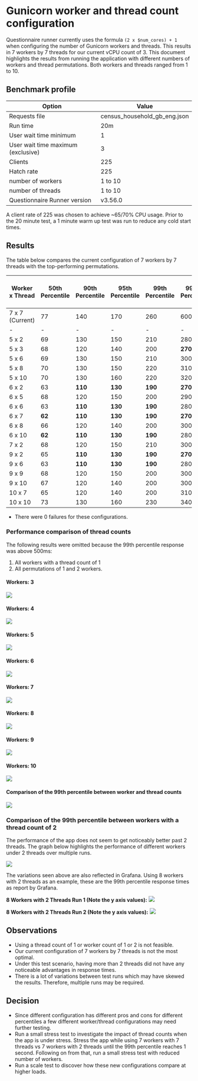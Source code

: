 # Gunicorn worker and thread count configuration

Questionnaire runner currently uses the formula `(2 x $num_cores) + 1` when configuring the number of Gunicorn workers and threads. This results in 7 workers by 7 threads for our current vCPU count of 3.
This document highlights the results from running the application with different numbers of workers and thread permutations. Both workers and threads ranged from 1 to 10. 

## Benchmark profile

| Option                             | Value                        |
|------------------------------------|------------------------------|
| Requests file                      | census_household_gb_eng.json |
| Run time                           | 20m                          |
| User wait time minimum             | 1                            |
| User wait time maximum (exclusive) | 3                            |
| Clients                            | 225                          |
| Hatch rate                         | 225                          |
| number of workers                  | 1 to 10                      |
| number of threads                  | 1 to 10                      |
| Questionnaire Runner version       | v3.56.0                      |

A client rate of 225 was chosen to achieve ~65/70% CPU usage. Prior to the 20 minute test, a 1 minute warm up test was run to reduce any cold start times.

## Results

The table below compares the current configuration of 7 workers by 7 threads with the top-performing permutations.

| Worker x Thread | 50th Percentile | 90th Percentile | 95th Percentile | 99th Percentile | 99.9th Percentile | 100th Percentile | GETs Average (weighted) | POSTs Average (weighted) | All requests Average (weighted) | Total Requests |
|-----------------|-----------------|-----------------|-----------------|-----------------|-------------------|------------------|-------------------------|--------------------------|---------------------------------|----------------|
| 7 x 7 (Current) | 77              | 140             | 170             | 260             | 600               | 1400             | 243                     | 298                      | 270                             | 320,773        |
| -               | -               | -               | -               | -               | -                 | -                | -                       | -                        | -                               | -              |
| 5 x 2           | 69              | 130             | 150             | 210             | 280               | **510**          | 189                     | 208                      | 198                             | 325,105        |
| 5 x 3           | 68              | 120             | 140             | 200             | **270**           | 650              | 174                     | 200                      | 187                             | 326,242        |
| 5 x 6           | 69              | 130             | 150             | 210             | 300               | 610              | 182                     | 220                      | 201                             | 324,880        |
| 5 x 8           | 70              | 130             | 150             | 220             | 310               | 550              | 181                     | 225                      | 203                             | 324,731        |
| 5 x 10          | 70              | 130             | 160             | 220             | 320               | 610              | 189                     | 234                      | 211                             | 324,585        |
| 6 x 2           | 63              | **110**         | **130**         | **190**         | **270**           | 770              | 168                     | 186                      | 177                             | 328,819        |
| 6 x 5           | 68              | 120             | 150             | 200             | 290               | 580              | 172                     | 212                      | 191                             | 326,306        |
| 6 x 6           | 63              | **110**         | **130**         | **190**         | 280               | **510**          | 159                     | 195                      | 177                             | 328,715        |
| 6 x 7           | **62**          | **110**         | **130**         | **190**         | **270**           | 1400             | **157**                 | 192                      | **174**                         | 328,855        |
| 6 x 8           | 66              | 120             | 140             | 200             | 300               | 570              | 169                     | 207                      | 188                             | 326,849        |
| 6 x 10          | **62**          | **110**         | **130**         | **190**         | 280               | 630              | 159                     | 195                      | 176                             | **329,017**    |
| 7 x 2           | 68              | 120             | 150             | 210             | 300               | 730              | 199                     | 214                      | 206                             | 325,552        |
| 9 x 2           | 65              | **110**         | **130**         | **190**         | **270**           | 700              | 168                     | **190**                  | 179                             | 328,011        |
| 9 x 6           | 63              | **110**         | **130**         | **190**         | 280               | 560              | 160                     | 196                      | 178                             | 328,588        |
| 9 x 9           | 68              | 120             | 150             | 200             | 300               | 740              | 172                     | 213                      | 192                             | 326,285        |
| 9 x 10          | 67              | 120             | 140             | 200             | 300               | 580              | 172                     | 214                      | 193                             | 326,015        |
| 10 x 7          | 65              | 120             | 140             | 200             | 310               | 660              | 172                     | 212                      | 192                             | 326,886        |
| 10 x 10         | 73              | 130             | 160             | 230             | 340               | 620              | 196                     | 246                      | 221                             | 323,284        |

- There were 0 failures for these configurations.

### Performance comparison of thread counts

The following results were omitted because the 99th percentile response was above 500ms:
1. All workers with a thread count of 1
2. All permutations of 1 and 2 workers.

#### Workers: 3

![](images/performance_graph_workers3.png)

#### Workers: 4

![](images/performance_graph_workers4.png)

#### Workers: 5

![](images/performance_graph_workers5.png)

#### Workers: 6

![](images/performance_graph_workers6.png)

#### Workers: 7

![](images/performance_graph_workers7.png)

#### Workers: 8

![](images/performance_graph_workers8.png)

#### Workers: 9

![](images/performance_graph_workers9.png)

#### Workers: 10

![](images/performance_graph_workers10.png)

#### Comparison of the 99th percentile between worker and thread counts

![](images/performance_graph_workers_by_threads.png)

### Comparison of the 99th percentile between workers with a thread count of 2

The performance of the app does not seem to get noticeably better past 2 threads. The graph below highlights the performance of different workers under 2 threads over multiple runs.

![](images/performance_graph_workers_by_2_threads_99th.png)

The variations seen above are also reflected in Grafana. Using 8 workers with 2 threads as an example, these are the 99th percentile response times as report by Grafana.

**8 Workers with 2 Threads Run 1 (Note the y axis values):**
![](images/8_workers_2_threads_run_1.png)

**8 Workers with 2 Threads Run 2 (Note the y axis values):**
![](images/8_workers_2_threads_run_2.png)

## Observations

- Using a thread count of 1 or worker count of 1 or 2 is not feasible.
- Our current configuration of 7 workers by 7 threads is not the most optimal.
- Under this test scenario, having more than 2 threads did not have any noticeable advantages in response times.
- There is a lot of variations between test runs which may have skewed the results. Therefore, multiple runs may be required.

## Decision
- Since different configuration has different pros and cons for different percentiles a few different worker/thread configurations may need further testing.
- Run a small stress test to investigate the impact of thread counts when the app is under stress. Stress the app while using 7 workers with 7 threads vs 7 workers with 2 threads until the 99th percentile reaches 1 second.
Following on from that, run a small stress test with reduced number of workers. 
- Run a scale test to discover how these new configurations compare at higher loads.
